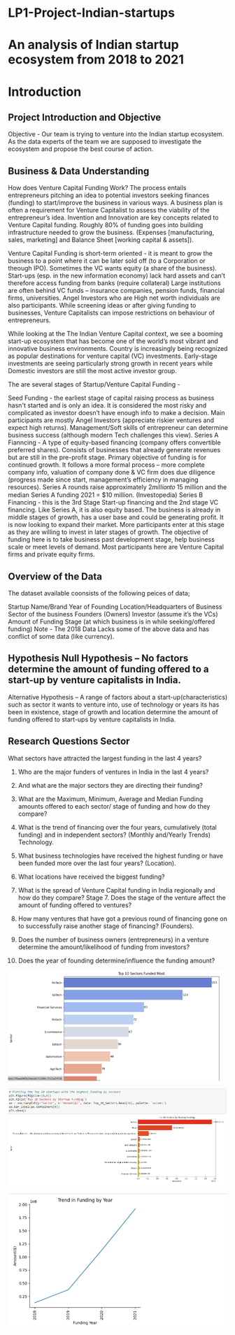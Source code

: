 # LP1-Project-Indian-startups
# An analysis of Indian startup ecosystem from 2018 to 2021
# Introduction
## Project Introduction and Objective
Objective - Our team is trying to venture into the Indian startup ecosystem. As the data experts of the team we are supposed to investigate the ecosystem and propose the best course of action.

## Business & Data Understanding
How does Venture Capital Funding Work? The process entails entrepreneurs pitching an idea to potential investors seeking finances (funding) to start/improve the business in various ways. A business plan is often a requirement for Venture Capitalist to assess the viability of the entrepreneur’s idea. Invention and Innovation are key concepts related to Venture Capital funding. Roughly 80% of funding goes into building infrastructure needed to grow the business. (Expenses [manufacturing, sales, marketing] and Balance Sheet [working capital & assets]).

Venture Capital Funding is short-term oriented - it is meant to grow the business to a point where it can be later sold off (to a Corporation or theough IPO). Sometimes the VC wants equity (a share of the business). Start-ups (esp. in the new information economy) lack hard assets and can’t therefore access funding from banks (require collateral) Large institutions are often behind VC funds – insurance companies, pension funds, financial firms, universities. Angel Investors who are High net worth individuals are also participants. While screening ideas or after giving funding to businesses, Venture Capitalists can impose restrictions on behaviour of entrepreneurs.

While looking at the The Indian Venture Capital context, we see a booming start-up ecosystem that has become one of the world’s most vibrant and innovative business environments. Country is increasingly being recognized as popular destinations for venture capital (VC) investments. Early-stage investments are seeing particularly strong growth in recent years while Domestic investors are still the most active investor group.

 The are several stages of Startup/Venture Capital Funding -

Seed Funding - the earliest stage of capital raising process as business hasn't started and is only an idea. It is considered the most risky and complicated as investor doesn’t have enough info to make a decision. Main participants are mostly Angel Investors (appreciate riskier ventures and expect high returns). Management/Soft skills of entrepreneur can determine business success (although modern Tech challenges this view).
Series A Fianncing - A type of equity-based financing (company offers convertible preferred shares). Consists of businesses that already generate revenues but are still in the pre-profit stage. Primary objective of funding is for continued growth. It follows a more formal process – more complete company info, valuation of company done & VC firm does due diligence (progress made since start, management’s efficiency in managing resources). Series A rounds raise approximately 2𝑚𝑖𝑙𝑙𝑖𝑜𝑛𝑡𝑜
15 million and the median Series A funding 2021 = $10 million. (Investopedia)
Series B Financing - this is the 3rd Stage Start-up financing and the 2nd stage VC financing. Like Series A, it is also equity based. The business is already in middle stages of growth, has a user base and could be generating profit. It is now looking to expand their market. More participants enter at this stage as they are willing to invest in later stages of growth. The objective of funding here is to take business past development stage, help business scale or meet levels of demand. Most participants here are Venture Capital firms and private equity firms.

## Overview of the Data
The dataset available coonsists of the following peices of data;

Startup Name/Brand
Year of Founding
Location/Headquarters of Business
Sector of the business
Founders (Owners)
Investor (assume it’s the VCs)
Amount of Funding
Stage (at which business is in while seeking/offered funding)
Note - The 2018 Data Lacks some of the above data and has conflict of some data (like currency).

 


## Hypothesis Null Hypothesis – No factors determine the amount of funding offered to a start-up by venture capitalists in India.

Alternative Hypothesis – A range of factors about a start-up(characteristics) such as sector it wants to venture into, use of technology or years its has been in existence, stage of growth and location determine the amount of funding offered to start-ups by venture capitalists in India.

## Research Questions Sector

What sectors have attracted the largest funding in the last 4 years?

1. Who are the major funders of ventures in India in the last 4 years? 
2. And what are the major sectors they are directing their funding?

3. What are the Maximum, Minimum, Average and Median Funding amounts offered to each sector/ stage of funding and how do they compare?

3. What is the trend of financing over the four years, cumulatively (total funding) and in independent sectors? (Monthly and/Yearly Trends)
Technology.
4. What business technologies have received the highest funding or have been funded more over the last four years? (Location).
5. What locations have received the biggest funding? 
6. What is the spread of Venture Capital funding in India regionally and how do they compare? Stage 7. Does the stage of the venture affect the amount of funding offered to ventures? 
8. How many ventures that have got a previous round of financing gone on to successfully raise another stage of financing? (Founders). 
9. Does the number of business owners (entrepreneurs) in a venture determine the amount/likelihood of funding from investors? 
10. Does the year of founding determine/influence the funding amount?


![image](lp9.png)

![image](lp10.png)

![image](lp11.png)

